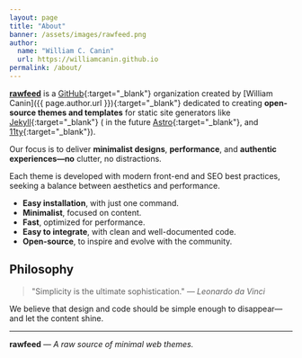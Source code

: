 ```yaml
---
layout: page
title: "About"
banner: /assets/images/rawfeed.png
author:
  name: "William C. Canin"
  url: https://williamcanin.github.io
permalink: /about/
---
```


[**rawfeed**](https://github.com/rawfeed) is a [GitHub](https://github.com/){:target="_blank"} organization created by [William Canin]({{ page.author.url }}){:target="_blank"} dedicated to creating **open-source themes and templates** for static
site generators like [Jekyll](https://jekyllrb.com){:target="_blank"} ( in the future [Astro](https://astro.build){:target="_blank"},
and [11ty](https://www.11ty.dev){:target="_blank"}).

Our focus is to deliver **minimalist designs**, **performance**, and **authentic experiences—no**
clutter, no distractions.

Each theme is developed with modern front-end and SEO best practices, seeking a balance between
aesthetics and performance.

- **Easy installation**, with just one command.
- **Minimalist**, focused on content.
- **Fast**, optimized for performance.
- **Easy to integrate**, with clean and well-documented code.
- **Open-source**, to inspire and evolve with the community.

## Philosophy

> "Simplicity is the ultimate sophistication." — *Leonardo da Vinci*

We believe that design and code should be simple enough to disappear—and let the content shine.

---

**rawfeed** — *A raw source of minimal web themes.*


